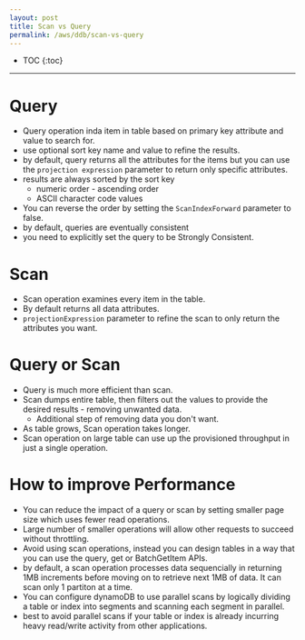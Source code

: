 ```yaml
---
layout: post
title: Scan vs Query
permalink: /aws/ddb/scan-vs-query
---
```


- TOC
{:toc}

---

# Query
- Query operation inda item in table based on primary key attribute and value to search for.
- use optional sort key name and value to refine the results.
- by default, query returns all the attributes for the items but you can use the `projection expression` parameter to return only specific attributes.
- results are always sorted by the sort key
    - numeric order - ascending order
    - ASCII character code values
- You can reverse the order by setting the `ScanIndexForward` parameter to false.
- by default, queries are eventually consistent
- you need to explicitly set the query to be Strongly Consistent.

# Scan
- Scan operation examines every item in the table.
- By default returns all data attributes.
- `projectionExpression` parameter to refine the scan to only return the attributes you want.

# Query or Scan
- Query is much more efficient than scan.
- Scan dumps entire table, then filters out the values to provide the desired results - removing unwanted data.
    - Additional step of removing data you don't want.
- As table grows, Scan operation takes longer.
- Scan operation on large table can use up the provisioned throughput in just a single operation.

# How to improve Performance
- You can reduce the impact of a query or scan by setting smaller page size which uses fewer read operations.
- Large number of smaller operations will allow other requests to succeed without throttling.
- Avoid using scan operations, instead you can design tables in a way that you can use the query, get or BatchGetItem APIs.
- by default, a scan operation processes data sequencially in returning 1MB increments before moving on to retrieve next 1MB of data. It can scan only 1 partiton at a time.
- You can configure dynamoDB to use parallel scans by logically dividing a table or index into segments and scanning each segment in parallel.
- best to avoid parallel scans if your table or index is already incurring heavy read/write activity from other applications.
